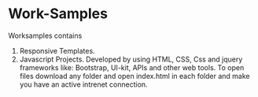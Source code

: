 # Work-Samples
Worksamples contains
1. Responsive Templates.
2. Javascript Projects.
Developed by using HTML, CSS, Css and jquery frameworks like: Bootstrap, UI-kit, APIs and other web tools.
To open files download any folder and open index.html in each folder and make you have an active intrenet connection. 
